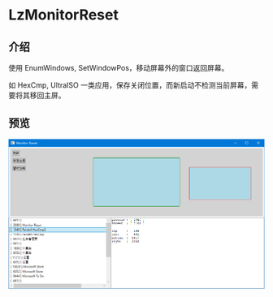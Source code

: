 # LzMonitorReset

## 介绍

使用 EnumWindows, SetWindowPos，移动屏幕外的窗口返回屏幕。

如 HexCmp, UltraISO 一类应用，保存关闭位置，而新启动不检测当前屏幕，需要将其移回主屏。

## 预览

![界面预览](preview.png "preview.png")
